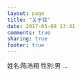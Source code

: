 ```yaml
---
layout: page
title: "关于我"
date: 2017-05-08 13:41
comments: true
sharing: true
footer: true
---
```


姓名:陈浩翔
性别:男
...